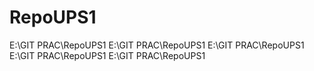 # RepoUPS1
E:\GIT PRAC\RepoUPS1
E:\GIT PRAC\RepoUPS1
E:\GIT PRAC\RepoUPS1
E:\GIT PRAC\RepoUPS1
E:\GIT PRAC\RepoUPS1